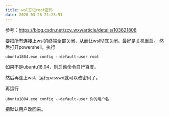```yaml
---
title: wsl忘记root密码
date: 2020-03-26 21:23:51
---
```


参考：<https://blog.csdn.net/zcy_wxy/article/details/103621808>

要把所有连接上wsl的终端全部关闭，从而让wsl彻底关闭。最好是关机重启。
然后打开powershell，执行
```shell
ubuntu1804.exe config --default-user root
```
如果不是ubuntu18.04，则启动命令自行百度。

然后再连上wsl，运行passwd就可以改密码了。

再运行
```shell
ubuntu1804.exe config --default-user 你的用户名
```
把默认用户改回来。
